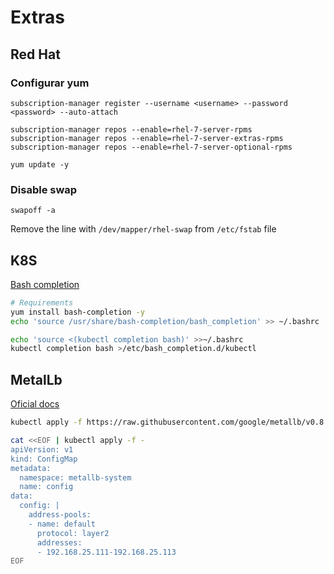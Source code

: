 # Extras

## Red Hat

### Configurar **yum**

```
subscription-manager register --username <username> --password <password> --auto-attach

subscription-manager repos --enable=rhel-7-server-rpms
subscription-manager repos --enable=rhel-7-server-extras-rpms
subscription-manager repos --enable=rhel-7-server-optional-rpms

```

```
yum update -y
```

### Disable swap

```
swapoff -a
```
Remove the line with `/dev/mapper/rhel-swap` from `/etc/fstab` file

## K8S

[Bash completion](https://kubernetes.io/docs/tasks/tools/install-kubectl/#install-bash-completion)

```bash
# Requirements
yum install bash-completion -y
echo 'source /usr/share/bash-completion/bash_completion' >> ~/.bashrc

echo 'source <(kubectl completion bash)' >>~/.bashrc
kubectl completion bash >/etc/bash_completion.d/kubectl
```

## MetalLb

[Oficial docs](https://metallb.universe.tf/installation/)

```bash
kubectl apply -f https://raw.githubusercontent.com/google/metallb/v0.8.1/manifests/metallb.yaml
```

```bash
cat <<EOF | kubectl apply -f -
apiVersion: v1
kind: ConfigMap
metadata:
  namespace: metallb-system
  name: config
data:
  config: |
    address-pools:
    - name: default
      protocol: layer2
      addresses:
      - 192.168.25.111-192.168.25.113
EOF
```